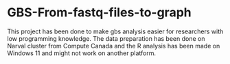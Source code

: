 # GBS-From-fastq-files-to-graph
This project has been done to make gbs analysis easier for researchers with low programming knowledge. The data preparation has been done on Narval cluster from Compute Canada and the R analysis has been made on Windows 11 and might not work on another platform.
